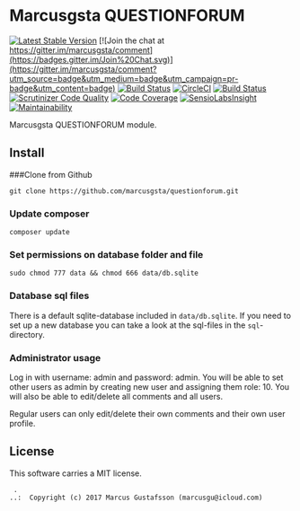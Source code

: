 Marcusgsta QUESTIONFORUM
==================================

[![Latest Stable Version](https://poser.pugx.org/marcusgsta/comment/v/stable)](https://packagist.org/packages/marcusgsta/comment)
[![Join the chat at https://gitter.im/marcusgsta/comment](https://badges.gitter.im/Join%20Chat.svg)](https://gitter.im/marcusgsta/comment?utm_source=badge&utm_medium=badge&utm_campaign=pr-badge&utm_content=badge)
[![Build Status](https://travis-ci.org/marcusgsta/comment.svg?branch=master)](https://travis-ci.org/marcusgsta/comment)
[![CircleCI](https://circleci.com/gh/marcusgsta/comment.svg?style=svg)](https://circleci.com/gh/marcusgsta/comment)
[![Build Status](https://scrutinizer-ci.com/g/marcusgsta/comment/badges/build.png?b=master)](https://scrutinizer-ci.com/g/marcusgsta/comment/build-status/master)
[![Scrutinizer Code Quality](https://scrutinizer-ci.com/g/marcusgsta/comment/badges/quality-score.png?b=master)](https://scrutinizer-ci.com/g/marcusgsta/comment/?branch=master)
[![Code Coverage](https://scrutinizer-ci.com/g/marcusgsta/comment/badges/coverage.png?b=master)](https://scrutinizer-ci.com/g/marcusgsta/comment/?branch=master)
[![SensioLabsInsight](https://insight.sensiolabs.com/projects/efdf126a-3a9b-472a-ac31-0668ba47b59c/mini.png)](https://insight.sensiolabs.com/projects/efdf126a-3a9b-472a-ac31-0668ba47b59c)
[![Maintainability](https://api.codeclimate.com/v1/badges/59bf0d51b17dafc2f59d/maintainability)](https://codeclimate.com/github/marcusgsta/comment/maintainability)


Marcusgsta QUESTIONFORUM module.




Install
------------------

###Clone from Github

```
git clone https://github.com/marcusgsta/questionforum.git
```

### Update composer

```
composer update
```

### Set permissions on database folder and file

```
sudo chmod 777 data && chmod 666 data/db.sqlite
```



### Database sql files

There is a default sqlite-database included in `data/db.sqlite`. If you need to set up a new database you can take a look at the sql-files in the `sql`-directory.

### Administrator usage
Log in with username: admin and password: admin.
You will be able to set other users as admin by creating new user and assigning them role: 10. You will also be able to edit/delete all comments and all users.

Regular users can only edit/delete their own comments and their own user profile.

License
------------------

This software carries a MIT license.




```
 .  
..:  Copyright (c) 2017 Marcus Gustafsson (marcusgu@icloud.com)
```
